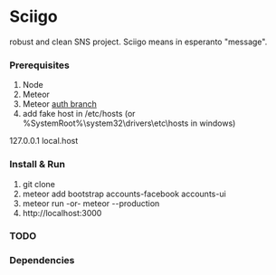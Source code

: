 Sciigo
===============
robust and clean SNS project.
Sciigo means in esperanto "message".

### Prerequisites
1. Node
1. Meteor
1. Meteor [auth branch](https://github.com/meteor/meteor/wiki/Getting-Started-with-Auth)
1. add fake host in /etc/hosts (or %SystemRoot%\system32\drivers\etc\hosts in windows)

  127.0.0.1       local.host

### Install & Run
1. git clone
1. meteor add bootstrap accounts-facebook accounts-ui
1. meteor run -or- meteor --production
1. http://localhost:3000

### TODO

### Dependencies